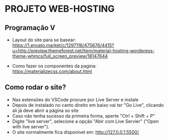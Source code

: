 # PROJETO WEB-HOSTING

## Programação V

- Layout do site para se basear: https://1.envato.market/c/1297116/475676/4415?u=http://preview.themeforest.net/item/material-hosting-wordpress-theme-whmcs/full_screen_preview/18147644

- Como fazer os componentes da pagina: https://materializecss.com/about.html

## Como rodar o site?

- Nas extensões do VSCode procure por Live Server e instale
- Depois de instalado no canto direito em baixo vai ter "Go Live", clicando ali já deve abrir a página so site
- Caso não tenha sucesso da primeira forma, aperte "Ctrl + Shift + P"
- Digite "live server", selecione a opção "Abir com Live Servier" ("Open with live server").
- O site normalmente fica disponível em: http://127.0.0.1:5500/
